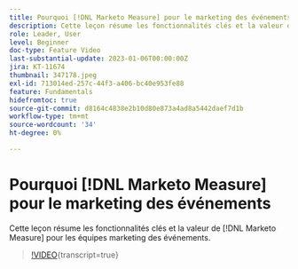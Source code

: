 ```yaml
---
title: Pourquoi [!DNL Marketo Measure] pour le marketing des événements
description: Cette leçon résume les fonctionnalités clés et la valeur de [!DNL Marketo Measure] pour les équipes de marketing des événements.
role: Leader, User
level: Beginner
doc-type: Feature Video
last-substantial-update: 2023-01-06T00:00:00Z
jira: KT-11674
thumbnail: 347178.jpeg
exl-id: 713014ed-257c-44f3-a406-bc40e953fe88
feature: Fundamentals
hidefromtoc: true
source-git-commit: d8164c4838e2b10d80e873a4ad8a5442daef7d1b
workflow-type: tm+mt
source-wordcount: '34'
ht-degree: 0%

---
```


# Pourquoi [!DNL Marketo Measure] pour le marketing des événements

Cette leçon résume les fonctionnalités clés et la valeur de [!DNL Marketo Measure] pour les équipes marketing des événements.

>[!VIDEO](https://video.tv.adobe.com/v/347178/?learn=on){transcript=true}

